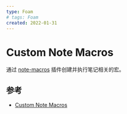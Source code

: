 ```yaml
---
type: Foam
# tags: Foam
created: 2022-01-31
---
```


# Custom Note Macros

通过 [note-macros](https://marketplace.visualstudio.com/items?itemName=NeelyInnovations.note-macros) 插件创建并执行笔记相关的宏。

## 参考

- [Custom Note Macros](https://foambubble.github.io/foam/recipes/note-macros)
